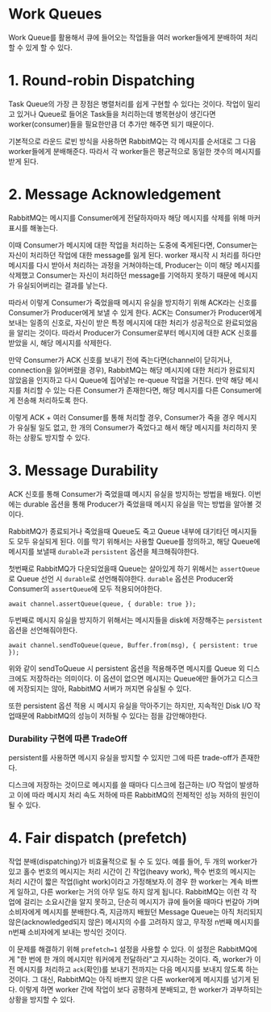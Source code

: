 # Work Queues

Work Queue를 활용해서 큐에 들어오는 작업들을 여러 worker들에게 분배하여 처리할 수 있게 할 수 있다.

# 1. Round-robin Dispatching

Task Queue의 가장 큰 장점은 병렬처리를 쉽게 구현할 수 있다는 것이다. 작업이 밀리고 있거나 Queue로 들어온 Task들을 처리하는데 병목현상이 생긴다면 worker(consumer)들을 필요한만큼 더 추가만 해주면 되기 때문이다.

기본적으로 라운드 로빈 방식을 사용하면 RabbitMQ는 각 메시지를 순서대로 그 다음 worker들에게 분배해준다. 따라서 각 worker들은 평균적으로 동일한 갯수의 메시지를 받게 된다.

# 2. Message Acknowledgement

RabbitMQ는 메시지를 Consumer에게 전달하자마자 해당 메시지를 삭제를 위해 마커 표시를 해놓는다.

이때 Consumer가 메시지에 대한 작업을 처리하는 도중에 죽게된다면, Consumer는 자신이 처리하던 작업에 대한 message를 잃게 된다. worker 재시작 시 처리를 하다만 메시지를 다시 받아서 처리하는 과정을 거쳐야하는데, Producer는 이미 해당 메시지를 삭제했고 Consumer는 자신이 처리하던 message를 기억하지 못하기 때문에 메시지가 유실되어버리는 결과를 낳는다.

따라서 이렇게 Consumer가 죽었을때 메시지 유실을 방지하기 위해 ACK라는 신호를 Consumer가 Producer에게 보낼 수 있게 한다. ACK는 Consumer가 Producer에게 보내는 일종의 신호로, 자신이 받은 특정 메시지에 대한 처리가 성공적으로 완료되었음을 알리는 것이다. 따라서 Producer가 Consumer로부터 메시지에 대한 ACK 신호를 받았을 시, 해당 메시지를 삭제한다.

만약 Consumer가 ACK 신호를 보내기 전에 죽는다면(channel이 닫히거나, connection을 잃어버렸을 경우), RabbitMQ는 해당 메시지에 대한 처리가 완료되지 않았음을 인지하고 다시 Queue에 집어넣는 re-queue 작업을 거친다. 만약 해당 메시지를 처리할 수 있는 다른 Consumer가 존재한다면, 해당 메시지를 다른 Consumer에게 전송해 처리하도록 한다.

이렇게 ACK + 여러 Consumer를 통해 처리할 경우, Consumer가 죽을 경우 메시지가 유실될 일도 없고, 한 개의 Consumer가 죽었다고 해서 해당 메시지를 처리하지 못하는 상황도 방지할 수 있다.

# 3. Message Durability

ACK 신호를 통해 Consumer가 죽었을떄 메시지 유실을 방지하는 방법을 배웠다. 이번에는 durable 옵션을 통해 Producer가 죽었을때 메시지 유실을 막는 방법을 알아볼 것이다.

RabbitMQ가 종료되거나 죽었을때 Queue도 죽고 Queue 내부에 대기타던 메시지들도 모두 유실되게 된다. 이를 막기 위해서는 사용할 Queue를 정의하고, 해당 Queue에 메시지를 보낼때 `durable`과 `persistent` 옵션을 체크해줘야한다.

첫번째로 RabbitMQ가 다운되었을때 Queue는 살아있게 하기 위해서는 `assertQueue`로 Queue 선언 시 `durable`로 선언해줘야한다. `durable` 옵션은 Producer와 Consumer의 `assertQueue`에 모두 적용되어야한다.

```tsx
await channel.assertQueue(queue, { durable: true });
```

두번째로 메시지 유실을 방지하기 위해서는 메시지들을 disk에 저장해주는 `persistent` 옵션을 선언해줘야한다.

```tsx
await channel.sendToQueue(queue, Buffer.from(msg), { persistent: true });
```

위와 같이 sendToQueue 시 persistent 옵션을 적용해주면 메시지를 Queue 외 디스크에도 저장하라는 의미이다. 이 옵션이 없으면 메시지는 Queue에만 들어가고 디스크에 저장되지는 않아, RabbitMQ 서버가 꺼지면 유실될 수 있다.

또한 persistent 옵션 적용 시 메시지 유실을 막아주기는 하지만, 지속적인 Disk I/O 작업때문에 RabbitMQ의 성능이 저하될 수 있다는 점을 감안해야한다.

### Durability 구현에 따른 TradeOff

persistent를 사용하면 메시지 유실을 방지할 수 있지만 그에 따른 trade-off가 존재한다.

디스크에 저장하는 것이므로 메시지를 쓸 때마다 디스크에 접근하는 I/O 작업이 발생하고 이에 따라 메시지 처리 속도 저하에 따른 RabbitMQ의 전체적인 성능 저하의 원인이 될 수 있다.

# 4. Fair dispatch (prefetch)

작업 분배(dispatching)가 비효율적으로 될 수 도 있다. 예를 들어, 두 개의 worker가 있고 홀수 번호의 메시지는 처리 시간이 긴 작업(heavy work), 짝수 번호의 메시지는 처리 시간이 짧은 작업(light work)이라고 가정해보자.이 경우 한 worker는 계속 바쁘게 일하고, 다른 worker는 거의 아무 일도 하지 않게 됩니다. RabbitMQ는 이런 각 작업에 걸리는 소요시간을 알지 못하고, 단순히 메시지가 큐에 들어올 때마다 번갈아 가며 소비자에게 메시지를 분배한다.즉, 지금까지 배웠던 Message Queue는 아직 처리되지 않은(acknowledged되지 않은) 메시지의 수를 고려하지 않고, 무작정 n번째 메시지를 n번째 소비자에게 보내는 방식인 것이다.

이 문제를 해결하기 위해 `prefetch=1` 설정을 사용할 수 있다. 이 설정은 RabbitMQ에게 "한 번에 한 개의 메시지만 워커에게 전달하라"고 지시하는 것이다. 즉, worker가 이전 메시지를 처리하고 `ack`(확인)를 보내기 전까지는 다음 메시지를 보내지 않도록 하는 것이다. 그 대신, RabbitMQ는 아직 바쁘지 않은 다른 worker에게 메시지를 넘기게 된다. 이렇게 하면 worker 간에 작업이 보다 공평하게 분배되고, 한 worker가 과부하되는 상황을 방지할 수 있다.
